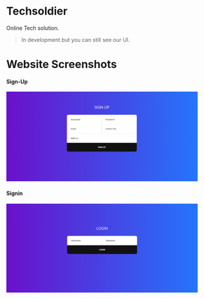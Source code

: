 # Techsoldier
Online Tech solution.
> In development but you can still see our UI.

# Website Screenshots
#### **Sign-Up**
![SignUp Page](https://raw.githubusercontent.com/arshit09/techsoldier/master/images/2signup.jpg)
#### **Signin**
![Login Page](https://raw.githubusercontent.com/arshit09/techsoldier/master/images/1login.jpg)
